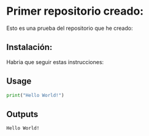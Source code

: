 # Primer repositorio creado:

Esto es una prueba del repositorio que he creado:

## Instalación: 
Habria que seguir estas instrucciones:

## Usage

```python
print("Hello World!")

```

## Outputs

```
Hello World!
```
